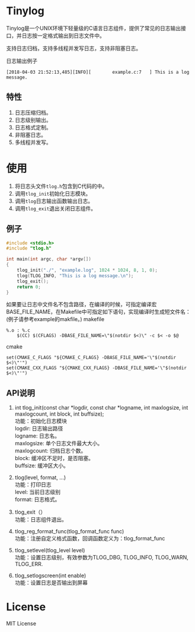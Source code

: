 Tinylog
==============
Tinylog是一个UNIX环境下轻量级的C语言日志组件，提供了常见的日志输出接口，并日志按一定格式输出到日志文件中。

支持日志归档，支持多线程并发写日志，支持非阻塞日志。

日志输出例子
```
[2018-04-03 21:52:13,485][INFO][        example.c:7   ] This is a log message.
```

特性
--------------
1. 日志压缩归档。
2. 日志级别输出。
3. 日志格式定制。
4. 非阻塞日志。
5. 多线程并发写。

使用
==============
1. 将日志头文件`tlog.h`包含到C代码的中。
2. 调用`tlog_init`初始化日志模块。
3. 调用`tlog`日志输出函数输出日志。
4. 调用`tlog_exit`退出关闭日志组件。

例子
--------------
```c
#include <stdio.h>
#include "tlog.h"

int main(int argc, char *argv[]) 
{
    tlog_init("./", "example.log", 1024 * 1024, 8, 1, 0);
    tlog(TLOG_INFO, "This is a log message.\n");
    tlog_exit();
    return 0;
}
```

如果要让日志中文件名不包含路径，在编译的时候，可指定编译宏BASE_FILE_NAME，在Makefile中可指定如下语句，实现编译时生成短文件名：(例子请参考example的makfile。)
makefile   
```
%.o : %.c
	$(CC) $(CFLAGS) -DBASE_FILE_NAME=\"$(notdir $<)\" -c $< -o $@
```

cmake   
```
set(CMAKE_C_FLAGS "${CMAKE_C_FLAGS} -DBASE_FILE_NAME='\"$(notdir $<)\"'")
set(CMAKE_CXX_FLAGS "${CMAKE_CXX_FLAGS} -DBASE_FILE_NAME='\"$(notdir $<)\"'")
```
API说明
----------------
1. int tlog_init(const char *logdir, const char *logname, int maxlogsize, int maxlogcount, int block, int buffsize);    
功能：初始化日志模块  
logdir: 日志输出路径  
logname: 日志名。  
maxlogsize: 单个日志文件最大大小。  
maxlogcount: 归档日志个数。  
block: 缓冲区不足时，是否阻塞。  
buffsize: 缓冲区大小。  

2. tlog(level, format, ...)  
功能：打印日志  
level: 当前日志级别  
format: 日志格式。  

3. tlog_exit（）  
功能：日志组件退出。  

4. tlog_reg_format_func(tlog_format_func func)  
功能：注册自定义格式函数，回调函数定义为：tlog_format_func 

5. tlog_setlevel(tlog_level level)  
功能：设置日志级别，有效参数为TLOG_DBG, TLOG_INFO, TLOG_WARN, TLOG_ERR.  

6. tlog_setlogscreen(int enable)  
功能：设置日志是否输出到屏幕　  
  
License
===============
MIT License


